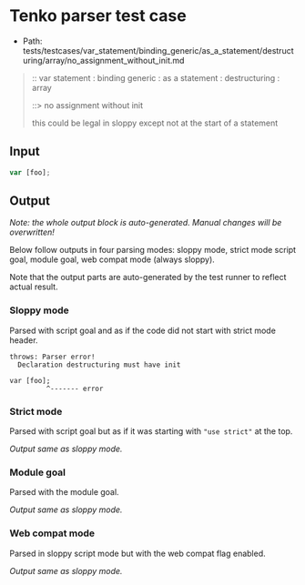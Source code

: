 # Tenko parser test case

- Path: tests/testcases/var_statement/binding_generic/as_a_statement/destructuring/array/no_assignment_without_init.md

> :: var statement : binding generic : as a statement : destructuring : array
>
> ::> no assignment without init
>
> this could be legal in sloppy except not at the start of a statement

## Input

`````js
var [foo];
`````

## Output

_Note: the whole output block is auto-generated. Manual changes will be overwritten!_

Below follow outputs in four parsing modes: sloppy mode, strict mode script goal, module goal, web compat mode (always sloppy).

Note that the output parts are auto-generated by the test runner to reflect actual result.

### Sloppy mode

Parsed with script goal and as if the code did not start with strict mode header.

`````
throws: Parser error!
  Declaration destructuring must have init

var [foo];
         ^------- error
`````

### Strict mode

Parsed with script goal but as if it was starting with `"use strict"` at the top.

_Output same as sloppy mode._

### Module goal

Parsed with the module goal.

_Output same as sloppy mode._

### Web compat mode

Parsed in sloppy script mode but with the web compat flag enabled.

_Output same as sloppy mode._
